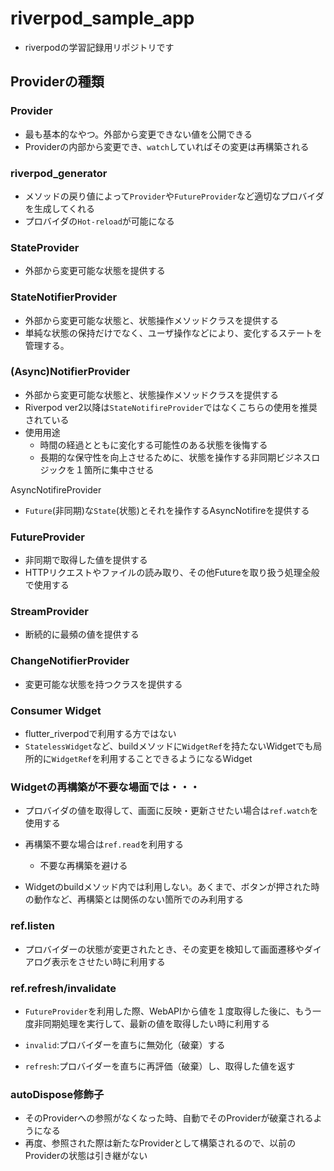 # riverpod_sample_app

- riverpodの学習記録用リポジトリです

## Providerの種類

### Provider

- 最も基本的なやつ。外部から変更できない値を公開できる
- Providerの内部から変更でき、`watch`していればその変更は再構築される

### riverpod_generator

- メソッドの戻り値によって`Provider`や`FutureProvider`など適切なプロバイダを生成してくれる
- プロバイダの`Hot-reload`が可能になる

### StateProvider

- 外部から変更可能な状態を提供する

### StateNotifierProvider

- 外部から変更可能な状態と、状態操作メソッドクラスを提供する
- 単純な状態の保持だけでなく、ユーザ操作などにより、変化するステートを管理する。

### (Async)NotifierProvider

- 外部から変更可能な状態と、状態操作メソッドクラスを提供する
- Riverpod ver2以降は`StateNotifireProvider`ではなくこちらの使用を推奨されている
- 使用用途
    - 時間の経過とともに変化する可能性のある状態を後悔する
    - 長期的な保守性を向上させるために、状態を操作する非同期ビジネスロジックを１箇所に集中させる

AsyncNotifireProvider
- `Future`(非同期)な`State`(状態)とそれを操作するAsyncNotifireを提供する

### FutureProvider

- 非同期で取得した値を提供する
- HTTPリクエストやファイルの読み取り、その他Futureを取り扱う処理全般で使用する

### StreamProvider

- 断続的に最頻の値を提供する

### ChangeNotifierProvider

- 変更可能な状態を持つクラスを提供する

### Consumer Widget

- flutter_riverpodで利用する方ではない
- `StatelessWidget`など、buildメソッドに`WidgetRef`を持たないWidgetでも局所的に`WidgetRef`を利用することできるようになるWidget

### Widgetの再構築が不要な場面では・・・

- プロバイダの値を取得して、画面に反映・更新させたい場合は`ref.watch`を使用する
- 再構築不要な場合は`ref.read`を利用する
  - 不要な再構築を避ける

- Widgetのbuildメソッド内では利用しない。あくまで、ボタンが押された時の動作など、再構築とは関係のない箇所でのみ利用する

### ref.listen
- プロバイダーの状態が変更されたとき、その変更を検知して画面遷移やダイアログ表示をさせたい時に利用する

### ref.refresh/invalidate

- `FutureProvider`を利用した際、WebAPIから値を１度取得した後に、もう一度非同期処理を実行して、最新の値を取得したい時に利用する

- `invalid`:プロバイダーを直ちに無効化（破棄）する
- `refresh`:プロバイダーを直ちに再評価（破棄）し、取得した値を返す

### autoDispose修飾子

- そのProviderへの参照がなくなった時、自動でそのProviderが破棄されるようになる
- 再度、参照された際は新たなProviderとして構築されるので、以前のProviderの状態は引き継がない

